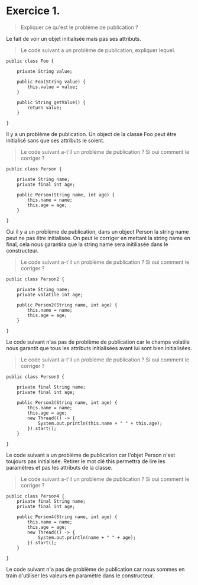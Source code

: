# Exercice 1.

> Expliquer ce qu'est le problème de publication ?

Le fait de voir un objet initialisée mais pas ses attributs.

> Le code suivant a un problème de publication, expliquer lequel.
```
public class Foo {

    private String value;

    public Foo(String value) {
        this.value = value;
    }

    public String getValue() {
        return value;
    }

}
```

Il y a un problème de publication. Un object de la classe Foo peut être initialisé sans que ses attributs le soient.

> Le code suivant a-t'il un problème de publication ? Si oui comment le corriger ?

```
public class Person {

    private String name;
    private final int age;

    public Person(String name, int age) {
        this.name = name;
        this.age = age;
    }

}
```

Oui il y a un problème de publication, dans un object Person la string name peut ne pas être initialisée.
On peut le corriger en mettant la string name en final, cela nous garantira que la string name sera initiliasée 
dans le constructeur.

> Le code suivant a-t'il un problème de publication ? Si oui comment le corriger ?
```
public class Person2 {

    private String name;
    private volatile int age;

    public Person2(String name, int age) {
        this.name = name;
        this.age = age;
    }

}
```
Le code suivant n'as pas de problème de publication car le champs volatile nous garantit que tous les attributs 
initialisées avant lui sont bien initialisées.

> Le code suivant a-t'il un problème de publication ? Si oui comment le corriger ?
```
public class Person3 {

    private final String name;
    private final int age;

    public Person3(String name, int age) {
        this.name = name;
        this.age = age;
        new Thread(() -> {
            System.out.println(this.name + " " + this.age);
        }).start();
    }

}
```
Le code suivant a un problème de publication car l'objet Person n'est toujours pas initialisée. Retirer le mot clé this
permettra de lire les paramètres et pas les attributs de la classe.

> Le code suivant a-t'il un problème de publication ? Si oui comment le corriger ?
```
public class Person4 {
    private final String name;
    private final int age;

    public Person4(String name, int age) {
        this.name = name;
        this.age = age;
        new Thread(() -> {
            System.out.println(name + " " + age);
        }).start();
    }

}
```
Le code suivant n'a pas de problème de publication car nous sommes en train d'utiliser les valeurs en paramètre
dans le constructeur.